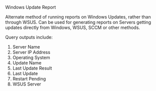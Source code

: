Windows Update Report

Alternate method of running reports on Windows Updates, rather than through WSUS. Can be used for generating reports on Servers getting updates directly from Windows, WSUS, SCCM or other methods.

Query outputs include:

1. Server Name
2. Server IP Address
3. Operating System
4. Update Name
5. Last Update Result
6. Last Update
7. Restart Pending
8. WSUS Server
